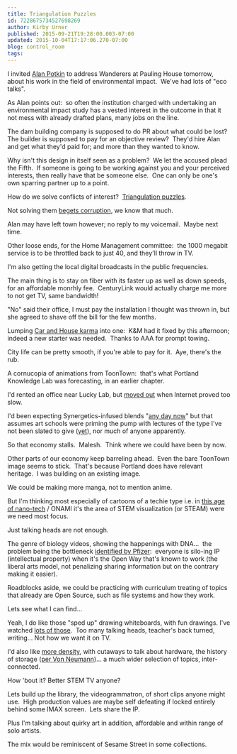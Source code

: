 ```yaml
---
title: Triangulation Puzzles
id: 7228675734527698269
author: Kirby Urner
published: 2015-09-21T19:28:00.003-07:00
updated: 2015-10-04T17:17:06.270-07:00
blog: control_room
tags: 
---
```


[](https://www.flickr.com/photos/kirbyurner/21381449720/in/dateposted-public/)

I invited [Alan Potkin](http://controlroom.blogspot.com/2015/09/zardoz-movie-review.html) to address Wanderers at Pauling House tomorrow, about his work in the field of environmental impact.  We've had lots of "eco talks".

As Alan points out:  so often the institution charged with undertaking an environmental impact study has a vested interest in the outcome in that it not mess with already drafted plans, many jobs on the line.  

The dam building company is supposed to do PR about what could be lost?  The builder is supposed to pay for an objective review?  They'd hire Alan and get what they'd paid for; and more than they wanted to know.

Why isn't this design in itself seen as a problem?  We let the accused plead the Fifth.  If someone is going to be working against you and your perceived interests, then really have that be someone else.  One can only be one's own sparring partner up to a point.

How do we solve conflicts of interest?  [Triangulation puzzles](http://mybizmo.blogspot.com/2006/10/terminal-movie-review.html).

Not solving them [begets corruption](http://worldgame.blogspot.com/2015/09/investigating-how-things-work.html), we know that much.

Alan may have left town however; no reply to my voicemail.  Maybe next time.

Other loose ends, for the Home Management committee:  the 1000 megabit service is to be throttled back to just 40, and they'll throw in TV.

I'm also getting the local digital broadcasts in the public frequencies.

The main thing is to stay on fiber with its faster up as well as down speeds, for an affordable monrhly fee.  CenturyLink would actually charge me more to not get TV, same bandwidth!

"No" said their office, I must pay the installation I thought was thrown in, but she agreed to shave off the bill for the few months.

Lumping [Car and House karma](http://mybizmo.blogspot.com/2015/09/car-karma.html) into one:  K&M had it fixed by this afternoon; indeed a new starter was needed.  Thanks to AAA for prompt towing.

City life can be pretty smooth, if you're able to pay for it.  Aye, there's the rub.

A cornucopia of animations from ToonTown:  that's what Portland Knowledge Lab was forecasting, in an earlier chapter.

I'd rented an office near Lucky Lab, but [moved out](http://controlroom.blogspot.com/2006/12/new-beginning.html) when Internet proved too slow.

I'd been expecting Synergetics-infused blends "[any day now](http://mybizmo.blogspot.com/2008/01/curriculum-notes.html)" but that assumes art schools were priming the pump with lectures of the type I've not been slated to give ([yet](http://controlroom.blogspot.com/2015/10/art-history.html)), nor much of anyone apparently.

So that economy stalls.  Malesh.  Think where we could have been by now.

Other parts of our economy keep barreling ahead.  Even the bare ToonTown image seems to stick.  That's because Portland does have relevant heritage.  I was building on an existing image.

We could be making more manga, not to mention anime.

But I'm thinking most especially of cartoons of a techie type i.e. in [this age of nano-tech](http://worldgame.blogspot.com/2015/09/opting-out.html) / ONAMI it's the area of STEM visualization (or STEAM) were we need most focus.

Just talking heads are not enough.

The genre of biology videos, showing the happenings with DNA...  the problem being the bottleneck [identified by Pfizer](http://controlroom.blogspot.com/2012/02/munching-on-medical-data.html):  everyone is silo-ing IP (intellectual property) when it's the Open Way that's known to work (the liberal arts model, not penalizing sharing information but on the contrary making it easier).

Roadblocks aside, we could be practicing with curriculum treating of topics that already are Open Source, such as file systems and how they work.

Lets see what I can find...

Yeah, I do like those "sped up" drawing whiteboards, with fun drawings.  I've watched [lots of those](https://youtu.be/zDZFcDGpL4U).  Too many talking heads, teacher's back turned, writing... Not how we want it on TV.

I'd also like [more density](http://controlroom.blogspot.com/2006/02/boosting-bandwidth.html), with cutaways to talk about hardware, the history of storage ([per Von Neumann](https://en.wikipedia.org/wiki/Selectron_tube))... a much wider selection of topics, inter-connected.

How 'bout it? Better STEM TV anyone?

Lets build up the library, the videogrammatron, of short clips anyone might use.  High production values are maybe self defeating if locked entirely behind some IMAX screen.  Lets share the IP.

Plus I'm talking about quirky art in addition, affordable and within range of solo artists.

The mix would be reminiscent of Sesame Street in some collections.
